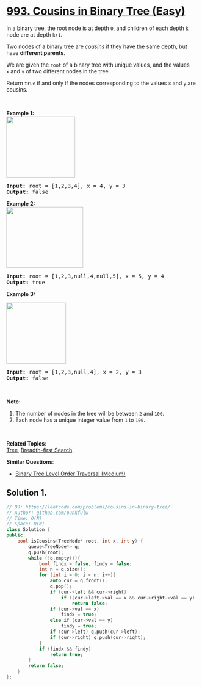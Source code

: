 # [993. Cousins in Binary Tree (Easy)](https://leetcode.com/problems/cousins-in-binary-tree/)

<p>In a binary tree, the root node is at depth <code>0</code>, and children of each depth <code>k</code> node are at depth <code>k+1</code>.</p>

<p>Two nodes of a binary tree are <em>cousins</em> if they have the same depth, but have <strong>different parents</strong>.</p>

<p>We are given the <code>root</code> of a binary tree with unique values, and the values <code>x</code>&nbsp;and <code>y</code>&nbsp;of two different nodes in the tree.</p>

<p>Return&nbsp;<code>true</code>&nbsp;if and only if the nodes corresponding to the values <code>x</code> and <code>y</code> are cousins.</p>

<p>&nbsp;</p>

<p><strong>Example 1:<br>
<img alt="" src="https://assets.leetcode.com/uploads/2019/02/12/q1248-01.png" style="width: 180px; height: 160px;"></strong></p>

<pre><strong>Input: </strong>root = <span id="example-input-1-1">[1,2,3,4]</span>, x = <span id="example-input-1-2">4</span>, y = <span id="example-input-1-3">3</span>
<strong>Output: </strong><span id="example-output-1">false</span>
</pre>

<div>
<p><strong>Example 2:<br>
<img alt="" src="https://assets.leetcode.com/uploads/2019/02/12/q1248-02.png" style="width: 201px; height: 160px;"></strong></p>

<pre><strong>Input: </strong>root = <span id="example-input-2-1">[1,2,3,null,4,null,5]</span>, x = <span id="example-input-2-2">5</span>, y = <span id="example-input-2-3">4</span>
<strong>Output: </strong><span id="example-output-2">true</span>
</pre>

<div>
<p><strong>Example 3:</strong></p>

<p><strong><img alt="" src="https://assets.leetcode.com/uploads/2019/02/13/q1248-03.png" style="width: 156px; height: 160px;"></strong></p>

<pre><strong>Input: </strong>root = <span id="example-input-3-1">[1,2,3,null,4]</span>, x = 2, y = 3
<strong>Output: </strong><span id="example-output-3">false</span></pre>

<p>&nbsp;</p>
</div>
</div>

<p><strong>Note:</strong></p>

<ol>
	<li>The number of nodes in the tree will be between <code>2</code> and <code>100</code>.</li>
	<li>Each node has a unique integer value from <code>1</code> to <code>100</code>.</li>
</ol>

<div>
<div>
<div>&nbsp;</div>
</div>
</div>

**Related Topics**:  
[Tree](https://leetcode.com/tag/tree/), [Breadth-first Search](https://leetcode.com/tag/breadth-first-search/)

**Similar Questions**:
* [Binary Tree Level Order Traversal (Medium)](https://leetcode.com/problems/binary-tree-level-order-traversal/)

## Solution 1.

```cpp
// OJ: https://leetcode.com/problems/cousins-in-binary-tree/
// Author: github.com/punkfulw
// Time: O(N)
// Space: O(N)
class Solution {
public:
    bool isCousins(TreeNode* root, int x, int y) {
        queue<TreeNode*> q;
        q.push(root);
        while (!q.empty()){
            bool findx = false, findy = false;
            int n = q.size();
            for (int i = 0; i < n; i++){
                auto cur = q.front();
                q.pop();
                if (cur->left && cur->right)
                    if ((cur->left->val == x && cur->right->val == y) || (cur->left->val == y && cur->right->val == x))
                        return false; 
                if (cur->val == x)
                    findx = true;
                else if (cur->val == y)
                    findy = true;
                if (cur->left) q.push(cur->left);
                if (cur->right) q.push(cur->right);
            }
            if (findx && findy)
                return true;
        }
        return false;
    }
};
```
